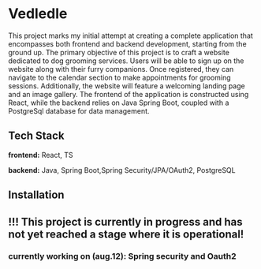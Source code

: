 
# Vedledle

This project marks my initial attempt at creating a complete application that encompasses both frontend and backend development, starting from the ground up. The primary objective of this project is to craft a website dedicated to dog grooming services. Users will be able to sign up on the website along with their furry companions. Once registered, they can navigate to the calendar section to make appointments for grooming sessions. Additionally, the website will feature a welcoming landing page and an image gallery. The frontend of the application is constructed using React, while the backend relies on Java Spring Boot, coupled with a PostgreSql database for data management.


## Tech Stack

**frontend:** React, TS

**backend:** Java, Spring Boot,Spring Security/JPA/OAuth2, PostgreSQL


## Installation

## !!! This project is currently in progress and has not yet reached a stage where it is operational!
### currently working on (aug.12): Spring security and Oauth2

    